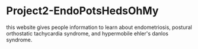 # Project2-EndoPotsHedsOhMy
this website gives people information to learn about endometriosis, postural orthostatic tachycardia syndrome, and hypermobile ehler's danlos syndrome. 
